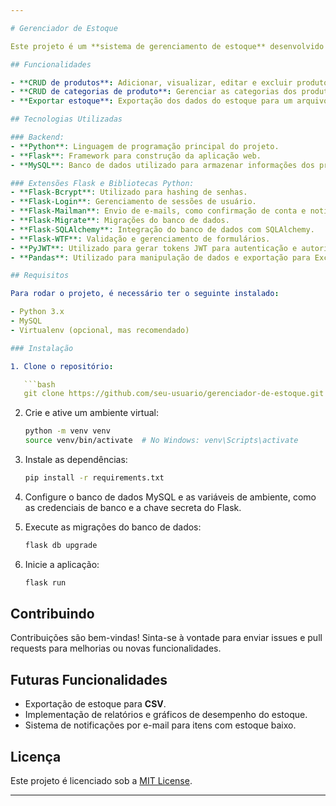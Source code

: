 ```yaml
---

# Gerenciador de Estoque

Este projeto é um **sistema de gerenciamento de estoque** desenvolvido utilizando o framework **Flask** com **Python**, integrando o banco de dados **MySQL**. O projeto oferece funcionalidades para a gestão de produtos e suas categorias, além da exportação de dados de estoque para formatos de planilha.

## Funcionalidades

- **CRUD de produtos**: Adicionar, visualizar, editar e excluir produtos do estoque.
- **CRUD de categorias de produto**: Gerenciar as categorias dos produtos de forma dinâmica.
- **Exportar estoque**: Exportação dos dados do estoque para um arquivo **Excel** (.xlsx). Planejamento para exportação em **CSV** nas futuras versões.

## Tecnologias Utilizadas

### Backend:
- **Python**: Linguagem de programação principal do projeto.
- **Flask**: Framework para construção da aplicação web.
- **MySQL**: Banco de dados utilizado para armazenar informações dos produtos e categorias.

### Extensões Flask e Bibliotecas Python:
- **Flask-Bcrypt**: Utilizado para hashing de senhas.
- **Flask-Login**: Gerenciamento de sessões de usuário.
- **Flask-Mailman**: Envio de e-mails, como confirmação de conta e notificações.
- **Flask-Migrate**: Migrações do banco de dados.
- **Flask-SQLAlchemy**: Integração do banco de dados com SQLAlchemy.
- **Flask-WTF**: Validação e gerenciamento de formulários.
- **PyJWT**: Utilizado para gerar tokens JWT para autenticação e autorização.
- **Pandas**: Utilizado para manipulação de dados e exportação para Excel.

## Requisitos

Para rodar o projeto, é necessário ter o seguinte instalado:

- Python 3.x
- MySQL
- Virtualenv (opcional, mas recomendado)

### Instalação

1. Clone o repositório:

   ```bash
   git clone https://github.com/seu-usuario/gerenciador-de-estoque.git
   ```

2. Crie e ative um ambiente virtual:

   ```bash
   python -m venv venv
   source venv/bin/activate  # No Windows: venv\Scripts\activate
   ```

3. Instale as dependências:

   ```bash
   pip install -r requirements.txt
   ```

4. Configure o banco de dados MySQL e as variáveis de ambiente, como as credenciais de banco e a chave secreta do Flask.

5. Execute as migrações do banco de dados:

   ```bash
   flask db upgrade
   ```

6. Inicie a aplicação:

   ```bash
   flask run
   ```

## Contribuindo

Contribuições são bem-vindas! Sinta-se à vontade para enviar issues e pull requests para melhorias ou novas funcionalidades.

## Futuras Funcionalidades

- Exportação de estoque para **CSV**.
- Implementação de relatórios e gráficos de desempenho do estoque.
- Sistema de notificações por e-mail para itens com estoque baixo.

## Licença

Este projeto é licenciado sob a [MIT License](LICENSE.txt).

---
```

